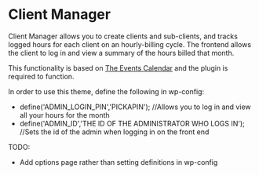 # Client Manager

Client Manager allows you to create clients and sub-clients, and tracks logged hours for each client on an hourly-billing cycle. The frontend allows the client to log in and view a summary of the hours billed that month.

This functionality is based on [The Events Calendar](https://theeventscalendar.com/) and the plugin is required to function.

In order to use this theme, define the following in wp-config:

* define('ADMIN_LOGIN_PIN','PICKAPIN'); //Allows you to log in and view all your hours for the month
* define('ADMIN_ID','THE ID OF THE ADMINISTRATOR WHO LOGS IN'); //Sets the id of the admin when logging in on the front end

TODO:

* Add options page rather than setting definitions in wp-config
